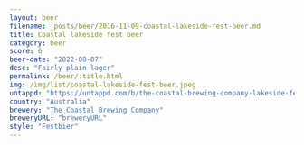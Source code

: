 ```yaml
---
layout: beer
filename: _posts/beer/2016-11-09-coastal-lakeside-fest-beer.md
title: Coastal lakeside fest beer
category: beer
score: 6
beer-date: "2022-08-07"
desc: "Fairly plain lager"
permalink: /beer/:title.html
img: /img/list/coastal-lakeside-fest-beer.jpeg
untappd: "https://untappd.com/b/the-coastal-brewing-company-lakeside-fest-beer/2795366"
country: "Australia"
brewery: "The Coastal Brewing Company"
breweryURL: "breweryURL"
style: "Festbier"
---
```


